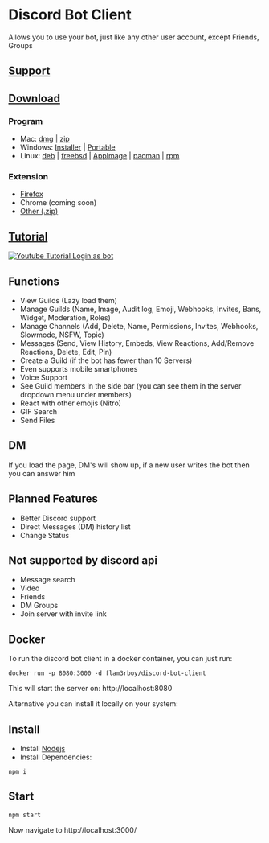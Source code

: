 # Discord Bot Client
Allows you to use your bot, just like any other user account, except Friends, Groups

## [Support](https://discord.gg/bw6uFt4)

## [Download](https://github.com/Flam3rboy/discord-bot-client/releases/latest)
### Program
- Mac: [dmg](https://github.com/Flam3rboy/discord-bot-client/releases/download/3.1.0/Discord.Bot.Client-3.1.0.dmg) | [zip](https://github.com/Flam3rboy/discord-bot-client/releases/download/3.1.0/Discord.Bot.Client-3.1.0-mac.zip)
- Windows: [Installer](https://github.com/Flam3rboy/discord-bot-client/releases/download/3.1.0/Discord.Bot.Client.Setup.3.1.0.exe) | [Portable](https://github.com/Flam3rboy/discord-bot-client/releases/download/3.1.0/Discord.Bot.Client.3.1.0.Portable.exe)
- Linux: [deb](https://github.com/Flam3rboy/discord-bot-client/releases/download/3.1.0/discord-bot-client_3.1.0_amd64.deb) | [freebsd](https://github.com/Flam3rboy/discord-bot-client/releases/download/3.1.0/discord-bot-client-3.1.0.freebsd) | [AppImage](https://github.com/Flam3rboy/discord-bot-client/releases/download/3.1.0/discord-bot-client-3.1.0.AppImage) | [pacman](https://github.com/Flam3rboy/discord-bot-client/releases/download/3.1.0/discord-bot-client-3.1.0.pacman) | [rpm](https://github.com/Flam3rboy/discord-bot-client/releases/download/3.1.0/discord-bot-client-3.1.0.x86_64.rpm)
### Extension
- [Firefox](https://addons.mozilla.org/firefox/addon/discord-bot-client/)
- Chrome (coming soon)
- [Other (.zip)](https://github.com/Flam3rboy/discord-bot-client/releases/download/3.0.0/extension.zip)

## [Tutorial](https://www.youtube.com/watch?v=_q3Hr2bsYr8)
[![Youtube Tutorial Login as bot](https://img.youtube.com/vi/_q3Hr2bsYr8/0.jpg)](https://www.youtube.com/watch?v=_q3Hr2bsYr8)

## Functions
- View Guilds (Lazy load them) 
- Manage Guilds (Name, Image, Audit log, Emoji, Webhooks, Invites, Bans, Widget, Moderation, Roles)
- Manage Channels (Add, Delete, Name, Permissions, Invites, Webhooks, Slowmode, NSFW, Topic)
- Messages (Send, View History, Embeds, View Reactions, Add/Remove Reactions, Delete, Edit, Pin)
- Create a Guild (if the bot has fewer than 10 Servers)
- Even supports mobile smartphones
- Voice Support
- See Guild members in the side bar (you can see them in the server dropdown menu under members)
- React with other emojis (Nitro)
- GIF Search
- Send Files

## DM
If you load the page, DM's will show up, if a new user writes the bot then you can answer him

## Planned Features
- Better Discord support
- Direct Messages (DM) history list
- Change Status

## Not supported by discord api
- Message search
- Video
- Friends
- DM Groups
- Join server with invite link


## Docker
To run the discord bot client in a docker container, you can just run:
```
docker run -p 8080:3000 -d flam3rboy/discord-bot-client
```
This will start the server on: http://localhost:8080 

Alternative you can install it locally on your system:

## Install
- Install [Nodejs](https://nodejs.org/en/download/)
- Install Dependencies:
```
npm i
```

## Start
```
npm start
```
Now navigate to http://localhost:3000/


